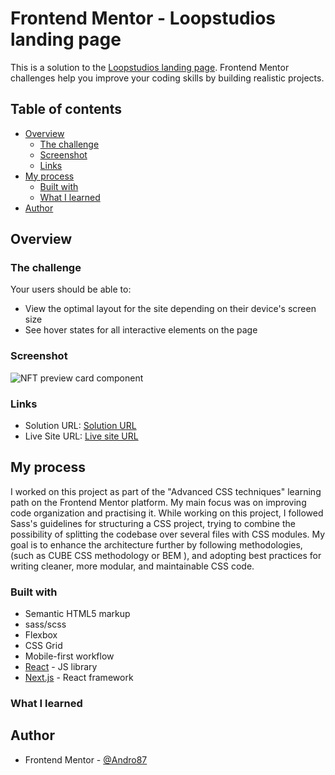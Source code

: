 # Frontend Mentor - Loopstudios landing page

This is a solution to the [Loopstudios landing page](https://www.frontendmentor.io/challenges/loopstudios-landing-page-N88J5Onjw). Frontend Mentor challenges help you improve your coding skills by building realistic projects.

## Table of contents

-   [Overview](#overview)
    -   [The challenge](#the-challenge)
    -   [Screenshot](#screenshot)
    -   [Links](#links)
-   [My process](#my-process)
    -   [Built with](#built-with)
    -   [What I learned](#what-i-learned)
-   [Author](#author)

## Overview

### The challenge

Your users should be able to:

-   View the optimal layout for the site depending on their device's screen size
-   See hover states for all interactive elements on the page

### Screenshot

![ NFT preview card component ](./public/images/screenshot.png)

### Links

-   Solution URL: [Solution URL ](https://your-solution-url.com)
-   Live Site URL: [Live site URL](https://your-live-site-url.com)

## My process

I worked on this project as part of the "Advanced CSS techniques" learning path on the Frontend Mentor platform.
My main focus was on improving code organization and practising it.
While working on this project, I followed Sass's guidelines for structuring a CSS project, trying to combine the possibility of splitting the codebase over several files with CSS modules.
My goal is to enhance the architecture further by following methodologies, (such as CUBE CSS methodology or BEM ), and adopting best practices for writing cleaner, more modular, and maintainable CSS code.

### Built with

-   Semantic HTML5 markup
-   sass/scss
-   Flexbox
-   CSS Grid
-   Mobile-first workflow
-   [React](https://reactjs.org/) - JS library
-   [Next.js](https://nextjs.org/) - React framework

### What I learned

## Author

-   Frontend Mentor - [@Andro87](https://www.frontendmentor.io/profile/Andro87)
